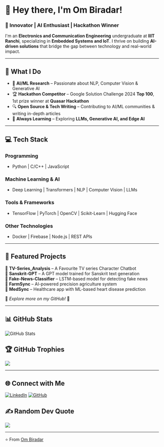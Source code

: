 # 👋 Hey there, I'm Om Biradar!

### 🚀 Innovator | AI Enthusiast | Hackathon Winner

I'm an **Electronics and Communication Engineering** undergraduate at **IIIT Ranchi**, specializing in **Embedded Systems and IoT**. I thrive on building **AI-driven solutions** that bridge the gap between technology and real-world impact.

---

## 🎯 What I Do
- 🤖 **AI/ML Research** – Passionate about NLP, Computer Vision & Generative AI
- 🏆 **Hackathon Competitor** –  Google Solution Challenge 2024 **Top 100**, 1st prize winner at **Quasar Hackathon**
- 🔍 **Open Source & Tech Writing** – Contributing to AI/ML communities & writing in-depth articles
- 🌱 **Always Learning** – Exploring **LLMs, Generative AI, and Edge AI**

---

## 💻 Tech Stack
### Programming
- Python | C/C++ | JavaScript  

### Machine Learning & AI
- Deep Learning | Transformers | NLP | Computer Vision | LLMs

### Tools & Frameworks
- TensorFlow | PyTorch | OpenCV | Scikit-Learn | Hugging Face

### Other Technologies
- Docker | Firebase | Node.js | REST APIs

---

## 🚀 Featured Projects
🔹 **TV-Series_Analysis** – A Favourite TV series Character Chatbot  
🔹 **Sanskrit-GPT** – A GPT model trained for Sanskrit text generation  
🔹 **Fake-News-Classifier** – LSTM-based model for detecting fake news  
🔹 **FarmSync** – AI-powered precision agriculture system  
🔹 **MedSync** – Healthcare app with ML-based heart disease prediction  

🔗 *Explore more on my GitHub!* 🚀

---

## 📊 GitHub Stats
![GitHub Stats](https://github-readme-stats.vercel.app/api?username=ombrdr47&show_icons=true&theme=radical)

## 🏆 GitHub Trophies
![](https://github-profile-trophy.vercel.app/?username=ombrdr47&theme=radical&no-frame=false&no-bg=true&margin-w=4)

---

## 🌐 Connect with Me
[![LinkedIn](https://img.shields.io/badge/LinkedIn-%230077B5.svg?logo=linkedin&logoColor=white)](https://www.linkedin.com/in/om-biradar-917749257/) [![GitHub](https://img.shields.io/badge/GitHub-%23121011.svg?logo=github&logoColor=white)](https://github.com/ombrdr47)


## ✍️ Random Dev Quote
![](https://quotes-github-readme.vercel.app/api?type=horizontal&theme=radical)

---
⭐️ From [Om Biradar](https://github.com/ombrdr47)
